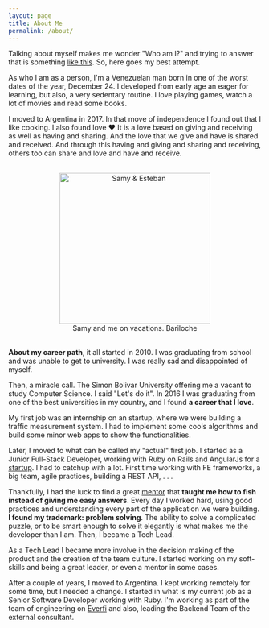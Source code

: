 ```yaml
---
layout: page
title: About Me
permalink: /about/
---
```


Talking about myself makes me wonder "Who am I?" and trying to answer that is something [like this](https://www.youtube.com/watch?v=MV4zHRnIUpU). So, here goes my best attempt.

As who I am as a person, I'm a Venezuelan man born in one of the worst dates of the year, December 24. I developed from early age an eager for learning, but also, a very sedentary routine. I love playing games, watch a lot of movies and read some books.

I moved to Argentina in 2017. In that move of independence I found out that I like cooking. I also found love ❤️ It is a love based on giving and receiving as well as having and sharing. And the love that we give and have is shared and received. And through this having and giving and sharing and receiving, others too can share and love and have and receive.

<br/>
<div style="text-align: center;">
  <img src="/assets/img/samy_and_i.jpg" alt="Samy & Esteban" height="300px">
  <span style="display: block;">Samy and me on vacations. Bariloche</span>
</div>
<br/>

**About my career path**, it all started in 2010. I was graduating from school and was unable to get to university. I was really sad and disappointed of myself.

Then, a miracle call. The Simon Bolivar University offering me a vacant to study Computer Science. I said "Let's do it". In 2016 I was graduating from one of the best universities in my country, and I found **a career that I love**.

My first job was an internship on an startup, where we were building a traffic measurement system. I had to implement some cools algorithms and build some minor web apps to show the functionalities.

Later, I moved to what can be called my "actual" first job. I started as a Junior Full-Stack Developer, working with Ruby on Rails and AngularJs for a [startup](http://www.travelcontact.com). I had to catchup with a lot. First time working with FE frameworks, a big team, agile practices, building a REST API, . . .

Thankfully, I had the luck to find a great [mentor](https://www.linkedin.com/in/joseglego/) that **taught me how to fish instead of giving me easy answers**. Every day I worked hard, using good practices and understanding every part of the application we were building. **I found my trademark: problem solving**. The ability to solve a complicated puzzle, or to be smart enough to solve it elegantly is what makes me the developer than I am. Then, I became a Tech Lead.

As a Tech Lead I became more involve in the decision making of the product and the creation of the team culture. I started working on my soft-skills and being a great leader, or even a mentor in some cases.

After a couple of years, I moved to Argentina. I kept working remotely for some time, but I needed a change. I started in what is my current job as a Senior Software Developer working with Ruby. I'm working as part of the team of engineering on [Everfi](https://everfi.com) and also, leading the Backend Team of the external consultant.